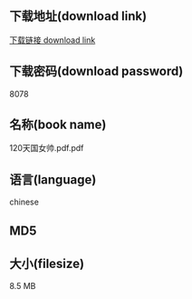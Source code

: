 ## 下载地址(download link)
[下载链接 download link](https://voluble-croquembouche-d321dc.netlify.app/?s=120%E5%A4%A9%E5%9B%BD%E5%A5%B3%E5%B8%85.pdf)

## 下载密码(download password)
8078

## 名称(book name)
120天国女帅.pdf.pdf

## 语言(language)
chinese

## MD5


## 大小(filesize)
8.5 MB
